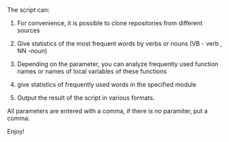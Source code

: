 The script can:

1. For convenience, it is possible to clone repositories from different sources

2. Give statistics of the most frequent words by verbs or nouns (VB - verb , NN -noun)

3. Depending on the parameter, you can analyze frequently used function names or names of local variables of these functions

4. give statistics of frequently used words in the specified module

5. Output the result of the script in various formats.

All parameters are entered with a comma, if there is no paramiter, put a comma.

Enjoy!

